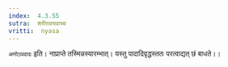 ```yaml
---
index:  4.3.55
sutra:  शरीरावयवाच्च
vritti:  nyasa
---
```


`अणोऽपवादः` इति। नाप्राप्ते तस्मिन्नस्यारम्भात्। यस्तु पादादिवृद्धस्ततः परत्वाद्यत् छं बाधते।।

